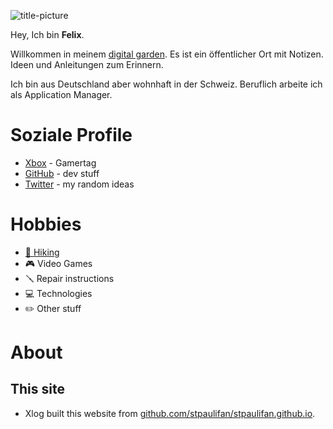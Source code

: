 ![title-picture](https://media.licdn.com/dms/image/v2/D4D16AQHQlN84A-VrDg/profile-displaybackgroundimage-shrink_200_800/profile-displaybackgroundimage-shrink_200_800/0/1733409201313?e=2147483647&v=beta&t=utj6OCLt7hKtYpoGl4zeNzis1k5OgFD0_ZdV08dmoFI)


Hey, Ich bin **Felix**.

Willkommen in meinem [digital garden](https://github.com/MaggieAppleton/digital-gardeners). 
Es ist ein öffentlicher Ort mit Notizen. Ideen und Anleitungen zum Erinnern.

Ich bin aus Deutschland aber wohnhaft in der Schweiz. Beruflich arbeite ich als Application Manager.

# Soziale Profile

* [Xbox](https://www.xbox.com/de-DE/play/user/StPauliFan1) - Gamertag
* [GitHub](https://www.github.com/stpaulifan) - dev stuff
* [Twitter](https://www.twitter.com/stpaulifan1) - my random ideas 

# Hobbies

* [🥾 Hiking](hikinh)
* 🎮 Video Games
* 🪛 Repair instructions
* 💻 Technologies
* ✏️ Other stuff 


# About

## This site

* Xlog built this website from [github.com/stpaulifan/stpaulifan.github.io](https://github.com/stpaulifan/stpaulifan.github.io).
